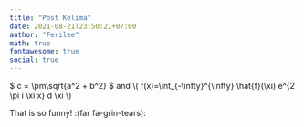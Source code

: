 ```yaml
---
title: "Post Kelima"
date: 2021-08-21T23:50:21+07:00
author: "Ferilee"
math: true
fontawesome: true
social: true
---
```


$ c = \pm\sqrt{a^2 + b^2} $ and \\( f(x)=\int_{-\infty}^{\infty} \hat{f}(\xi) e^{2 \pi i \xi x} d \xi \\)

That is so funny! :(far fa-grin-tears):
